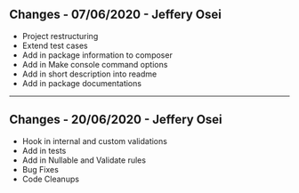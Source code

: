 ## Changes - 07/06/2020 - Jeffery Osei
* Project restructuring
* Extend test cases
* Add in package information to composer
* Add in Make console command options
* Add in short description into readme
* Add in package documentations
---
## Changes - 20/06/2020 - Jeffery Osei
* Hook in internal and custom validations
* Add in tests
* Add in Nullable and Validate rules
* Bug Fixes
* Code Cleanups